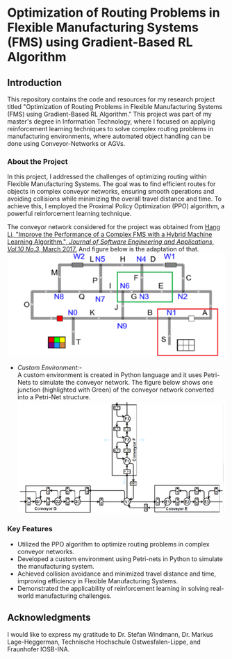 # Optimization of Routing Problems in Flexible Manufacturing Systems (FMS) using Gradient-Based RL Algorithm

## Introduction

This repository contains the code and resources for my research project titled "Optimization of Routing Problems in Flexible Manufacturing Systems (FMS) using Gradient-Based RL Algorithm." This project was part of my master's degree in Information Technology, where I focused on applying reinforcement learning techniques to solve complex routing problems in manufacturing environments, where automated object handling can be done using Conveyor-Networks or AGVs.

### About the Project

In this project, I addressed the challenges of optimizing routing within Flexible Manufacturing Systems. The goal was to find efficient routes for objects in complex conveyor networks, ensuring smooth operations and avoiding collisions while minimizing the overall travel distance and time. To achieve this, I employed the Proximal Policy Optimization (PPO) algorithm, a powerful reinforcement learning technique.

The conveyor network considered for the project was obtained from [Hang Li, "Improve the Performance of a Complex FMS with a Hybrid Machine Learning Algorithm.", *Journal of Software Engineering and Applications, Vol.10 No.3*, March 2017.](https://www.scirp.org/journal/paperinformation.aspx?paperid=74672) And figure below is the adaptation of that.   
![Conveyor Network](https://github.com/sachin301195/Research-Project/blob/main/Conveyor-Network.png)

- *Custom Environment:-*   
   A custom environment is created in Python language and it uses Petri-Nets to simulate the conveyor network. The figure below shows one junction (highlighted with Green) of the conveyor network converted into a Petri-Net structure.
  ![Conveyor Node, marked with Green box](https://github.com/sachin301195/Research-Project/blob/main/PetriNet_Node.png)

### Key Features

- Utilized the PPO algorithm to optimize routing problems in complex conveyor networks.
- Developed a custom environment using Petri-nets in Python to simulate the manufacturing system.
- Achieved collision avoidance and minimized travel distance and time, improving efficiency in Flexible Manufacturing Systems.
- Demonstrated the applicability of reinforcement learning in solving real-world manufacturing challenges.

<!--## Repository Structure

- `src/`: Contains the source code for the project.
- `data/`: Includes datasets and resources used in the research.
- `docs/`: Documentation and additional information about the project.
- `results/`: Stores the results, model checkpoints, and visualizations.

## Getting Started

To get started with this project, follow these steps:

1. Clone the repository: `git clone https://github.com/sachin301195/Research-Project.git`
2. Navigate to the project directory: `cd Research-Project`
3. Install the required dependencies: [Add instructions to install dependencies, if any]
4. Explore the code, data, and documentation in the respective directories.

## Usage

[Provide instructions on how to use the code and reproduce the results.]

## Contributing

If you wish to contribute to this project, please follow the guidelines in [CONTRIBUTING.md](CONTRIBUTING.md).

## License

This project is licensed under the [MIT License](LICENSE).-->

## Acknowledgments

I would like to express my gratitude to Dr. Stefan Windmann, Dr. Markus Lage-Heggerman, Technische Hochschule Ostwesfalen-Lippe, and Fraunhofer IOSB-INA.
